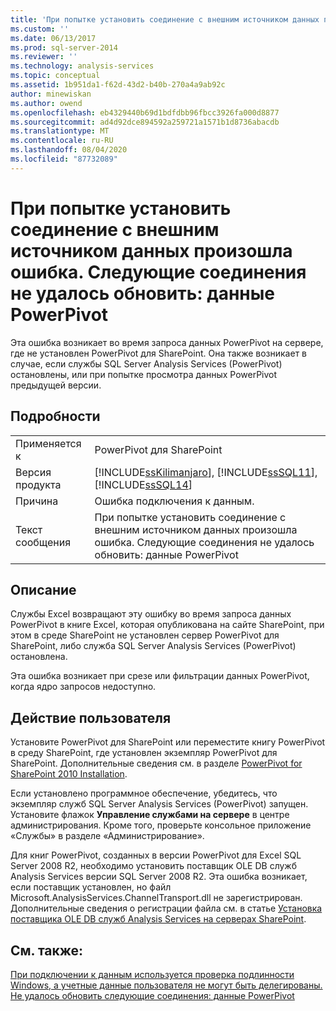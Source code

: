 ```yaml
---
title: 'При попытке установить соединение с внешним источником данных произошла ошибка. Не удалось обновить следующие соединения: данные PowerPivot | Документация Майкрософт'
ms.custom: ''
ms.date: 06/13/2017
ms.prod: sql-server-2014
ms.reviewer: ''
ms.technology: analysis-services
ms.topic: conceptual
ms.assetid: 1b951da1-f62d-43d2-b40b-270a4a9ab92c
author: minewiskan
ms.author: owend
ms.openlocfilehash: eb4329440b69d1bdfdbb96fbcc3926fa000d8877
ms.sourcegitcommit: ad4d92dce894592a259721a1571b1d8736abacdb
ms.translationtype: MT
ms.contentlocale: ru-RU
ms.lasthandoff: 08/04/2020
ms.locfileid: "87732089"
---
```

# <a name="an-error-occurred-during-an-attempt-to-establish-a-connection-to-the-external-data-source-the-following-connections-failed-to-refresh-powerpivot-data"></a>При попытке установить соединение с внешним источником данных произошла ошибка. Следующие соединения не удалось обновить: данные PowerPivot
  Эта ошибка возникает во время запроса данных PowerPivot на сервере, где не установлен PowerPivot для SharePoint. Она также возникает в случае, если службы SQL Server Analysis Services (PowerPivot) остановлены, или при попытке просмотра данных PowerPivot предыдущей версии.  
  
## <a name="details"></a>Подробности  
  
|||  
|-|-|  
|Применяется к|PowerPivot для SharePoint|  
|Версия продукта|[!INCLUDE[ssKilimanjaro](../../includes/sskilimanjaro-md.md)], [!INCLUDE[ssSQL11](../../includes/sssql11-md.md)], [!INCLUDE[ssSQL14](../../includes/sssql14-md.md)]|  
|Причина|Ошибка подключения к данным.|  
|Текст сообщения|При попытке установить соединение с внешним источником данных произошла ошибка. Следующие соединения не удалось обновить: данные PowerPivot|  
  
## <a name="explanation"></a>Описание  
 Службы Excel возвращают эту ошибку во время запроса данных PowerPivot в книге Excel, которая опубликована на сайте SharePoint, при этом в среде SharePoint не установлен сервер PowerPivot для SharePoint, либо служба SQL Server Analysis Services (PowerPivot) остановлена.  
  
 Эта ошибка возникает при срезе или фильтрации данных PowerPivot, когда ядро запросов недоступно.  
  
## <a name="user-action"></a>Действие пользователя  
 Установите PowerPivot для SharePoint или переместите книгу PowerPivot в среду SharePoint, где установлен экземпляр PowerPivot для SharePoint. Дополнительные сведения см. в разделе [PowerPivot for SharePoint 2010 Installation](../../sql-server/install/powerpivot-for-sharepoint-2010-installation.md).  
  
 Если установлено программное обеспечение, убедитесь, что экземпляр служб SQL Server Analysis Services (PowerPivot) запущен. Установите флажок **Управление службами на сервере** в центре администрирования. Кроме того, проверьте консольное приложение «Службы» в разделе «Администрирование».  
  
 Для книг PowerPivot, созданных в версии PowerPivot для Excel SQL Server 2008 R2, необходимо установить поставщик OLE DB служб Analysis Services версии SQL Server 2008 R2. Эта ошибка возникает, если поставщик установлен, но файл Microsoft.AnalysisServices.ChannelTransport.dll не зарегистрирован. Дополнительные сведения о регистрации файла см. в статье [Установка поставщика OLE DB служб Analysis Services на серверах SharePoint](../../sql-server/install/install-the-analysis-services-ole-db-provider-on-sharepoint-servers.md).  
  
## <a name="see-also"></a>См. также:  
 [При подключении к данным используется проверка подлинности Windows, а учетные данные пользователя не могут быть делегированы. Не удалось обновить следующие соединения: данные PowerPivot](the-data-connection-user-could-not-be-delegated.md)  
  
  
